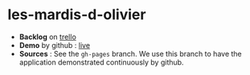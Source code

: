 les-mardis-d-olivier
====================

   - **Backlog** on [trello](https://trello.com/b/hlFnNTi4/resto-du-coeur)
   - **Demo** by github : [live](http://valtechtechno.github.io/les-mardis-d-olivier/)
   - **Sources** : See the `gh-pages` branch. We use this branch to have the application demonstrated continuously by github.
